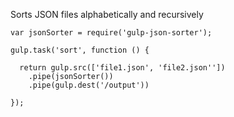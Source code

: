 Sorts JSON files alphabetically and recursively

    var jsonSorter = require('gulp-json-sorter');
    
    gulp.task('sort', function () {
    
      return gulp.src(['file1.json', 'file2.json''])
        .pipe(jsonSorter())
        .pipe(gulp.dest('/output'))
    
    });
